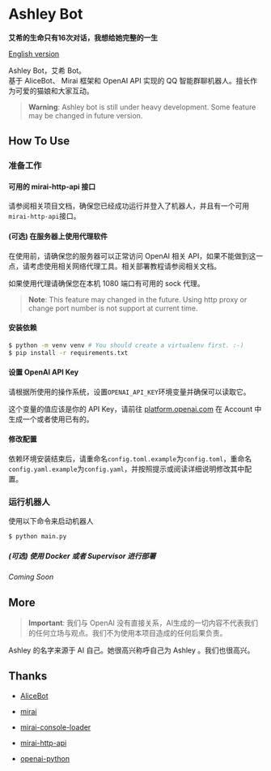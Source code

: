 # Ashley Bot
**艾希的生命只有16次对话，我想给她完整的一生**

[English version](/docs/README.eng.md)

Ashley Bot，艾希 Bot。   
基于 AliceBot、 Mirai 框架和 OpenAI API 实现的 QQ 智能群聊机器人。擅长作为可爱的猫娘和大家互动。  

> **Warning**: Ashley bot is still under heavy development. Some feature may be changed in future version.

## How To Use

### 准备工作

#### 可用的 mirai-http-api 接口

请参阅相关项目文档，确保您已经成功运行并登入了机器人，并且有一个可用 `mirai-http-api`接口。

#### (可选) 在服务器上使用代理软件

在使用前，请确保您的服务器可以正常访问 OpenAI 相关 API，如果不能做到这一点，请考虑使用相关网络代理工具。相关部署教程请参阅相关文档。

如果使用代理请确保您在本机 1080 端口有可用的 sock 代理。

> **Note**: This feature may changed in the future. Using http proxy or change port number is not support at current time.

#### 安装依赖

```bash
$ python -m venv venv # You should create a virtualenv first. :-)
$ pip install -r requirements.txt
```

#### 设置 OpenAI API Key

请根据所使用的操作系统，设置`OPENAI_API_KEY`环境变量并确保可以读取它。

这个变量的值应该是你的 API Key，请前往 [platform.openai.com](https://platform.openai.com) 在 Account 中生成一个或者使用已有的。

#### 修改配置

依赖环境安装结束后，请重命名`config.toml.example`为`config.toml`，重命名`config.yaml.example`为`config.yaml`，并按照提示或阅读详细说明修改其中配置。

### 运行机器人

使用以下命令来启动机器人

```bash
$ python main.py
```

##### (可选) 使用 Docker 或者 Supervisor 进行部署

*Coming Soon*

## More
> **Important**: 我们与 OpenAI 没有直接关系，AI生成的一切内容不代表我们的任何立场与观点。我们不为使用本项目造成的任何后果负责。

Ashley 的名字来源于 AI 自己。她很高兴称呼自己为 Ashley 。我们也很高兴。

## Thanks
- [AliceBot](https://github.com/AliceBotProject/alicebot)

- [mirai](https://github.com/mamoe/mirai)

- [mirai-console-loader](https://github.com/iTXTech/mirai-console-loader)

- [mirai-http-api](https://github.com/project-mirai/mirai-api-http)

- [openai-python](https://github.com/openai/openai-python)